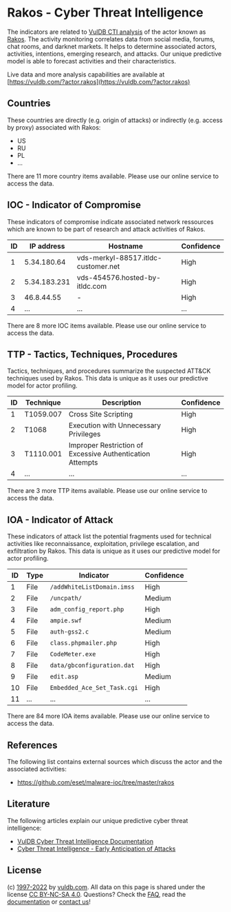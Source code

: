 # Rakos - Cyber Threat Intelligence

The indicators are related to [VulDB CTI analysis](https://vuldb.com/?kb.cti) of the actor known as [Rakos](https://vuldb.com/?actor.rakos). The activity monitoring correlates data from social media, forums, chat rooms, and darknet markets. It helps to determine associated actors, activities, intentions, emerging research, and attacks. Our unique predictive model is able to forecast activities and their characteristics.

Live data and more analysis capabilities are available at [https://vuldb.com/?actor.rakos](https://vuldb.com/?actor.rakos)

## Countries

These countries are directly (e.g. origin of attacks) or indirectly (e.g. access by proxy) associated with Rakos:

* US
* RU
* PL
* ...

There are 11 more country items available. Please use our online service to access the data.

## IOC - Indicator of Compromise

These indicators of compromise indicate associated network ressources which are known to be part of research and attack activities of Rakos.

ID | IP address | Hostname | Confidence
-- | ---------- | -------- | ----------
1 | 5.34.180.64 | vds-merkyl-88517.itldc-customer.net | High
2 | 5.34.183.231 | vds-454576.hosted-by-itldc.com | High
3 | 46.8.44.55 | - | High
4 | ... | ... | ...

There are 8 more IOC items available. Please use our online service to access the data.

## TTP - Tactics, Techniques, Procedures

Tactics, techniques, and procedures summarize the suspected ATT&CK techniques used by Rakos. This data is unique as it uses our predictive model for actor profiling.

ID | Technique | Description | Confidence
-- | --------- | ----------- | ----------
1 | T1059.007 | Cross Site Scripting | High
2 | T1068 | Execution with Unnecessary Privileges | High
3 | T1110.001 | Improper Restriction of Excessive Authentication Attempts | High
4 | ... | ... | ...

There are 3 more TTP items available. Please use our online service to access the data.

## IOA - Indicator of Attack

These indicators of attack list the potential fragments used for technical activities like reconnaissance, exploitation, privilege escalation, and exfiltration by Rakos. This data is unique as it uses our predictive model for actor profiling.

ID | Type | Indicator | Confidence
-- | ---- | --------- | ----------
1 | File | `/addWhiteListDomain.imss` | High
2 | File | `/uncpath/` | Medium
3 | File | `adm_config_report.php` | High
4 | File | `ampie.swf` | Medium
5 | File | `auth-gss2.c` | Medium
6 | File | `class.phpmailer.php` | High
7 | File | `CodeMeter.exe` | High
8 | File | `data/gbconfiguration.dat` | High
9 | File | `edit.asp` | Medium
10 | File | `Embedded_Ace_Set_Task.cgi` | High
11 | ... | ... | ...

There are 84 more IOA items available. Please use our online service to access the data.

## References

The following list contains external sources which discuss the actor and the associated activities:

* https://github.com/eset/malware-ioc/tree/master/rakos

## Literature

The following articles explain our unique predictive cyber threat intelligence:

* [VulDB Cyber Threat Intelligence Documentation](https://vuldb.com/?kb.cti)
* [Cyber Threat Intelligence - Early Anticipation of Attacks](https://www.scip.ch/en/?labs.20201022)

## License

(c) [1997-2022](https://vuldb.com/?kb.changelog) by [vuldb.com](https://vuldb.com/?kb.about). All data on this page is shared under the license [CC BY-NC-SA 4.0](https://creativecommons.org/licenses/by-nc-sa/4.0/). Questions? Check the [FAQ](https://vuldb.com/?kb.faq), read the [documentation](https://vuldb.com/?kb) or [contact us](https://vuldb.com/?contact)!
